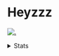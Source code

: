# Heyzzz  

[![.](https://skillicons.dev/icons?i=js,java)](https://skillicons.dev)  

<details>
<summary>Stats</summary
<!--START_SECTION:waka-->

```txt
TypeScript   2 hrs 29 mins   ██████████████████████▒░░   89.47 %
CSS          17 mins         ██▓░░░░░░░░░░░░░░░░░░░░░░   10.53 %
```

<!--END_SECTION:waka-->
</details>
